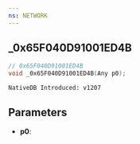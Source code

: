 ```yaml
---
ns: NETWORK
---
```

## _0x65F040D91001ED4B

```c
// 0x65F040D91001ED4B
void _0x65F040D91001ED4B(Any p0);
```

```
NativeDB Introduced: v1207
```

## Parameters
* **p0**:
